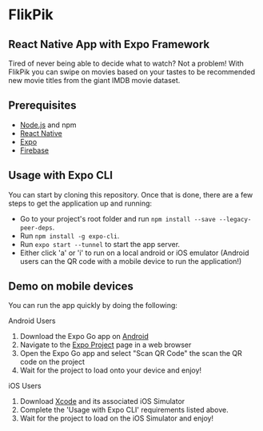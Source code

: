 # FlikPik
## React Native App with Expo Framework

Tired of never being able to decide what to watch? Not a problem! With FlikPik you can swipe on movies based on your tastes to be recommended new movie titles from the giant IMDB movie dataset.

## Prerequisites

- [Node.js](https://nodejs.org) and npm
- [React Native](https://reactnative.dev)
- [Expo](https://expo.dev)
- [Firebase](https://firebase.google.com)

## Usage with Expo CLI

You can start by cloning this repository. Once that is done, there are a few steps to get the application up and running:
- Go to your project's root folder and run `npm install --save --legacy-peer-deps`.
- Run `npm install -g expo-cli`.
- Run `expo start --tunnel` to start the app server.
- Either click 'a' or 'i' to run on a local android or iOS emulator (Android users can the QR code with a mobile device to run the application!)

## Demo on mobile devices

You can run the app quickly by doing the following:

Android Users
1. Download the Expo Go app on [Android](https://play.google.com/store/apps/details?id=host.exp.exponent)<br>
2. Navigate to the [Expo Project](https://expo.dev/@hakkilab/FlikPik) page in a web browser<br>
3. Open the Expo Go app and select "Scan QR Code" the scan the QR code on the project<br>
4. Wait for the project to load onto your device and enjoy!<br>

iOS Users
1. Download [Xcode](https://apps.apple.com/us/app/xcode/id497799835?mt=12) and its associated iOS Simulator<br>
3. Complete the 'Usage with Expo CLI' requirements listed above.<br>
4. Wait for the project to load on the iOS Simulator and enjoy!<br>
